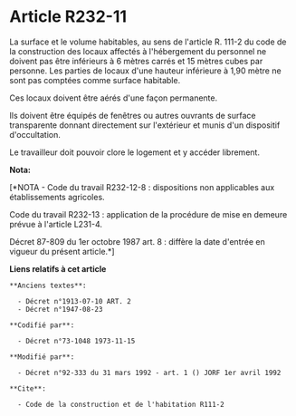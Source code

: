 # Article R232-11

La surface et le volume habitables, au sens de l'article R. 111-2 du code de la construction des locaux affectés à
l'hébergement du personnel ne doivent pas être inférieurs à 6 mètres carrés et 15 mètres cubes par personne. Les parties de
locaux d'une hauteur inférieure à 1,90 mètre ne sont pas comptées comme surface habitable.

Ces locaux doivent être aérés d'une façon permanente.

Ils doivent être équipés de fenêtres ou autres ouvrants de surface transparente donnant directement sur l'extérieur et munis
d'un dispositif d'occultation.

Le travailleur doit pouvoir clore le logement et y accéder librement.

**Nota:**

[*NOTA - Code du travail R232-12-8 : dispositions non applicables aux établissements agricoles.

Code du travail R232-13 : application de la procédure de mise en demeure prévue à l'article L231-4.

Décret 87-809 du 1er octobre 1987 art. 8 : diffère la date d'entrée en vigueur du présent article.*]

**Liens relatifs à cet article**

	**Anciens textes**:

	  - Décret n°1913-07-10 ART. 2
	  - Décret n°1947-08-23

	**Codifié par**:

	  - Décret n°73-1048 1973-11-15

	**Modifié par**:

	  - Décret n°92-333 du 31 mars 1992 - art. 1 () JORF 1er avril 1992

	**Cite**:

	  - Code de la construction et de l'habitation R111-2
